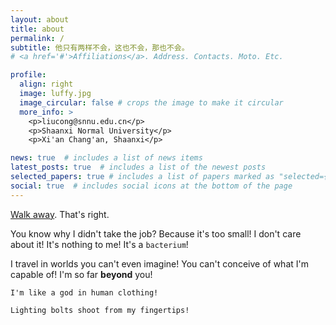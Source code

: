 ```yaml
---
layout: about
title: about
permalink: /
subtitle: 他只有两样不会，这也不会，那也不会。
# <a href='#'>Affiliations</a>. Address. Contacts. Moto. Etc.

profile:
  align: right
  image: luffy.jpg
  image_circular: false # crops the image to make it circular
  more_info: >
    <p>liucong@snnu.edu.cn</p>
    <p>Shaanxi Normal University</p>
    <p>Xi'an Chang'an, Shaanxi</p>

news: true  # includes a list of news items
latest_posts: true  # includes a list of the newest posts
selected_papers: true # includes a list of papers marked as "selected={true}"
social: true  # includes social icons at the bottom of the page
---
```


[Walk away](https://www.oiasa.com/). That's right.

You know why I didn't take the job? Because it's too small! I don't care about it! It's nothing to me! It's a `bacterium`! 

I travel in worlds you can't even imagine! You can't conceive of what I'm capable of! I'm so far **beyond** you!

`I'm like a god in human clothing! `

`Lighting bolts shoot from my fingertips!`
